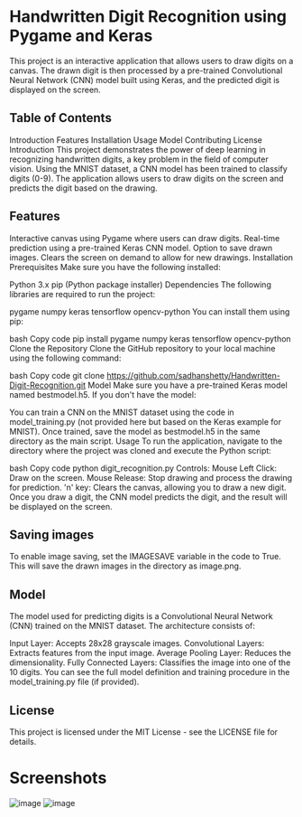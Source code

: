 # Handwritten Digit Recognition using Pygame and Keras

This project is an interactive application that allows users to draw digits on a canvas. The drawn digit is then processed by a pre-trained Convolutional Neural Network (CNN) model built using Keras, and the predicted digit is displayed on the screen.

## Table of Contents
Introduction
Features
Installation
Usage
Model
Contributing
License
Introduction
This project demonstrates the power of deep learning in recognizing handwritten digits, a key problem in the field of computer vision. Using the MNIST dataset, a CNN model has been trained to classify digits (0-9). The application allows users to draw digits on the screen and predicts the digit based on the drawing.

## Features
Interactive canvas using Pygame where users can draw digits.
Real-time prediction using a pre-trained Keras CNN model.
Option to save drawn images.
Clears the screen on demand to allow for new drawings.
Installation
Prerequisites
Make sure you have the following installed:

Python 3.x
pip (Python package installer)
Dependencies
The following libraries are required to run the project:

pygame
numpy
keras
tensorflow
opencv-python
You can install them using pip:

bash
Copy code
pip install pygame numpy keras tensorflow opencv-python
Clone the Repository
Clone the GitHub repository to your local machine using the following command:

bash
Copy code
git clone https://github.com/sadhanshetty/Handwritten-Digit-Recognition.git
Model
Make sure you have a pre-trained Keras model named bestmodel.h5. If you don't have the model:

You can train a CNN on the MNIST dataset using the code in model_training.py (not provided here but based on the Keras example for MNIST).
Once trained, save the model as bestmodel.h5 in the same directory as the main script.
Usage
To run the application, navigate to the directory where the project was cloned and execute the Python script:

bash
Copy code
python digit_recognition.py
Controls:
Mouse Left Click: Draw on the screen.
Mouse Release: Stop drawing and process the drawing for prediction.
'n' key: Clears the canvas, allowing you to draw a new digit.
Once you draw a digit, the CNN model predicts the digit, and the result will be displayed on the screen.

## Saving images
To enable image saving, set the IMAGESAVE variable in the code to True. This will save the drawn images in the directory as image.png.

## Model
The model used for predicting digits is a Convolutional Neural Network (CNN) trained on the MNIST dataset. 
The architecture consists of:

Input Layer: Accepts 28x28 grayscale images.
Convolutional Layers: Extracts features from the input image.
Average Pooling Layer: Reduces the dimensionality.
Fully Connected Layers: Classifies the image into one of the 10 digits.
You can see the full model definition and training procedure in the model_training.py file (if provided).


## License
This project is licensed under the MIT License - see the LICENSE file for details.

# Screenshots

![image](https://github.com/user-attachments/assets/4ff47b33-0581-4c6c-bc72-cd55821d04b0)
![image](https://github.com/user-attachments/assets/e9c2f24a-b6ce-4914-9d66-9ff90d8989f8)


